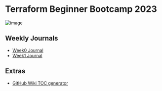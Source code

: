 # Terraform Beginner Bootcamp 2023

![image](https://github.com/Manik8286/terraform-beginner-bootcamp-2023/assets/37121290/66373ba6-b65d-49b3-bcba-d003c65d5ca8)


## Weekly Journals
- [Week0 Journal](/bin/Journal/week0.md)
- [Week1 Journal](/bin/Journal/week1.md)

## Extras
- [GitHub Wiki TOC generator](https://ecotrust-canada.github.io/markdown-toc/)
